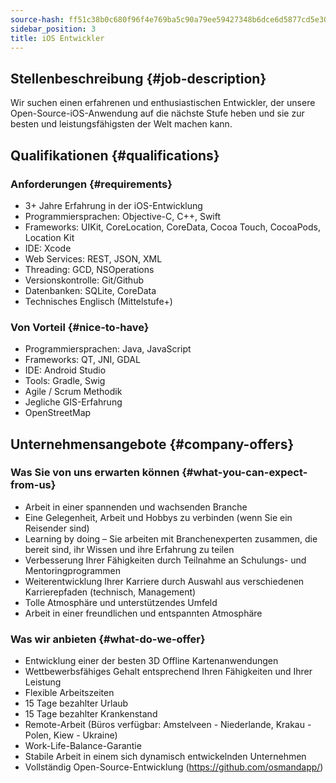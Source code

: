 ```yaml
---
source-hash: ff51c38b0c680f96f4e769ba5c90a79ee59427348b6dce6d5877cd5e30b74441
sidebar_position: 3
title: iOS Entwickler
---
```


## Stellenbeschreibung {#job-description}
Wir suchen einen erfahrenen und enthusiastischen Entwickler, der unsere Open-Source-iOS-Anwendung auf die nächste Stufe heben und sie zur besten und leistungsfähigsten der Welt machen kann.

## Qualifikationen {#qualifications}

### Anforderungen {#requirements}
- 3+ Jahre Erfahrung in der iOS-Entwicklung
- Programmiersprachen: Objective-C, C++, Swift
- Frameworks: UIKit, CoreLocation, CoreData, Cocoa Touch, CocoaPods, Location Kit
- IDE: Xcode
- Web Services: REST, JSON, XML
- Threading: GCD, NSOperations
- Versionskontrolle: Git/Github
- Datenbanken: SQLite, CoreData
- Technisches Englisch (Mittelstufe+)

### Von Vorteil {#nice-to-have}
- Programmiersprachen: Java, JavaScript
- Frameworks: QT, JNI, GDAL
- IDE: Android Studio
- Tools: Gradle, Swig
- Agile / Scrum Methodik
- Jegliche GIS-Erfahrung
- OpenStreetMap

## Unternehmensangebote {#company-offers}

### Was Sie von uns erwarten können {#what-you-can-expect-from-us}
- Arbeit in einer spannenden und wachsenden Branche
- Eine Gelegenheit, Arbeit und Hobbys zu verbinden (wenn Sie ein Reisender sind)
- Learning by doing – Sie arbeiten mit Branchenexperten zusammen, die bereit sind, ihr Wissen und ihre Erfahrung zu teilen
- Verbesserung Ihrer Fähigkeiten durch Teilnahme an Schulungs- und Mentoringprogrammen
- Weiterentwicklung Ihrer Karriere durch Auswahl aus verschiedenen Karrierepfaden (technisch, Management)
- Tolle Atmosphäre und unterstützendes Umfeld
- Arbeit in einer freundlichen und entspannten Atmosphäre

### Was wir anbieten {#what-do-we-offer}
- Entwicklung einer der besten 3D Offline Kartenanwendungen
- Wettbewerbsfähiges Gehalt entsprechend Ihren Fähigkeiten und Ihrer Leistung
- Flexible Arbeitszeiten
- 15 Tage bezahlter Urlaub
- 15 Tage bezahlter Krankenstand
- Remote-Arbeit (Büros verfügbar: Amstelveen - Niederlande, Krakau - Polen, Kiew - Ukraine)
- Work-Life-Balance-Garantie
- Stabile Arbeit in einem sich dynamisch entwickelnden Unternehmen
- Vollständig Open-Source-Entwicklung (https://github.com/osmandapp/)